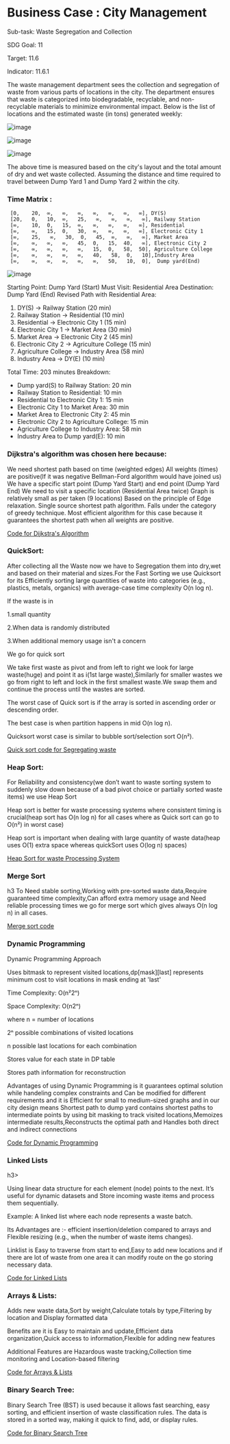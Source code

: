 <h1>Business Case : City Management</h1>

Sub-task: Waste Segregation and Collection

SDG Goal: 11

Target: 11.6

Indicator: 11.6.1

The waste management department sees the collection and segregation of waste from various parts of locations in the city. The department ensures that waste is categorized into biodegradable, recyclable, and non-recyclable materials to minimize environmental impact. Below is the list of locations and the estimated waste (in tons) generated weekly:

![image](https://github.com/user-attachments/assets/89558a69-e9cc-435f-b68a-8fb891dc1a46)

 ![image](https://github.com/user-attachments/assets/06bd5935-a53b-46dc-acc6-6ce90c37cdee)

![image](https://github.com/user-attachments/assets/72f475a4-38b4-4955-889d-65d7a059da93)


The above time is measured based on the city's layout and the total amount of dry and wet waste collected. Assuming the distance and time required to travel between Dump Yard 1 and Dump Yard 2 within the city.
<h3>Time Matrix : </h3>

     [0,    20,  ∞,   ∞,   ∞,   ∞,   ∞,   ∞,   ∞], DY(S)
     [20,   0,   10,  ∞,   25,   ∞,   ∞,   ∞,   ∞], Railway Station
     [∞,    10,  0,   15,  ∞,   ∞,   ∞,   ∞,   ∞], Residential
     [∞,    ∞,   15,  0,   30,  ∞,   ∞,   ∞,   ∞], Electronic City 1
     [∞,    25,   ∞,   30,  0,   45,  ∞,   ∞,   ∞], Market Area
     [∞,    ∞,   ∞,   ∞,   45,  0,   15,  40,   ∞], Electronic City 2
     [∞,    ∞,   ∞,   ∞,   ∞,   15,  0,   58,  50], Agriculture College
     [∞,    ∞,   ∞,   ∞,   ∞,   40,   58,  0,   10],Industry Area
     [∞,    ∞,   ∞,   ∞,   ∞,   ∞,   50,   10,  0],  Dump yard(End)  


![image](https://github.com/user-attachments/assets/bc8d625f-7e2b-4264-9b71-320bcd9c8433)

Starting Point: Dump Yard (Start) 
Must Visit: Residential Area 
Destination: Dump Yard (End) 
Revised Path with Residential Area: 

1. DY(S) → Railway Station (20 min) 
2. Railway Station → Residential (10 min) 
3. Residential → Electronic City 1 (15 min) 
4. Electronic City 1 → Market Area (30 min) 
5. Market Area → Electronic City 2 (45 min) 
6. Electronic City 2 → Agriculture College (15 min) 
7. Agriculture College → Industry Area (58 min) 
8. Industry Area → DY(E) (10 min) 

Total Time: 203 minutes Breakdown: 
- Dump yard(S) to Railway Station: 20 min 
- Railway Station to Residential: 10 min 
- Residential to Electronic City 1: 15 min 
- Electronic City 1 to Market Area: 30 min 
- Market Area to Electronic City 2: 45 min 
- Electronic City 2 to Agriculture College: 15 min 
- Agriculture College to Industry Area: 58 min 
- Industry Area to Dump yard(E): 10 min

<h3>Dijkstra's algorithm was chosen here because:</h3>
We need shortest path based on time (weighted edges)
All weights (times) are positive(If it was negative Bellman-Ford algorithm would have joined us)
We have a specific start point (Dump Yard Start) and end point (Dump Yard End)
We need to visit a specific location (Residential Area twice)
Graph is relatively small as per taken (9 locations)
Based on the principle of Edge relaxation. 
Single source shortest path algorithm.  
Falls under the category of greedy technique.
Most efficient algorithm for this case because it guarantees the shortest path when all weights are positive.

[Code for Dijkstra's Algorithm](Dijkstra'sCitymap.cpp)


<h3>QuickSort:</h3>
After collecting all the Waste now we have to Segregation them into dry,wet and based on their material and sizes.For the Fast Sorting we use Quicksort for its Efficiently sorting large quantities of waste into categories (e.g., plastics, metals, organics) with average-case time complexity O(n log n).

If the waste is in 

1.small quantity 

2.When data is randomly distributed

3.When additional memory usage isn't a concern

We go for quick sort 

We take first waste as pivot and from left to right we look for large waste(huge) and point it as i(1st large waste),Similarly for smaller wastes we go from right to left and lock in the first smallest waste.We swap them and continue the process until the wastes are sorted.

The worst case of Quick sort is if the array is sorted in ascending order or descending order.

The best case is when partition happens in mid O(n log n). 

Quicksort worst case is similar to bubble sort/selection sort O(n²).

[Quick sort code for Segregating waste](Quicksort.cpp)

<h3>Heap Sort:</h3>
For Reliability and consistency(we don’t want to waste sorting system to suddenly slow down because of a bad pivot choice or partially sorted waste items) we use Heap Sort

Heap sort is better for waste processing systems where consistent timing is crucial(heap sort has O(n log n) for all cases where as Quick sort can go to O(n²) in worst case)

Heap sort is important when dealing with large quantity of waste data(heap uses O(1) extra space whereas quickSort uses O(log n) spaces)

[Heap Sort for waste Processing System](HeapSortCitymap.cpp) 


<h3>Merge Sort</h3>h3
To Need stable sorting,Working with pre-sorted waste data,Require guaranteed time complexity,Can afford extra memory usage and Need reliable processing times we go for merge sort which gives  always O(n log n) in all cases.

[Merge sort code](MergeCitymap.cpp)

<h3>Dynamic Programming</h3>
Dynamic Programming Approach

Uses bitmask to represent visited locations,dp[mask][last] represents minimum cost to visit locations in mask ending at 'last'

Time Complexity: O(n²2ⁿ)

Space Complexity: O(n2ⁿ)

where n = number of locations

2ⁿ possible combinations of visited locations

n possible last locations for each combination

Stores value for each state in DP table

Stores path information for reconstruction

Advantages of using Dynamic Programming is it guarantees optimal solution while handeling complex constraints and Can be modified for different requirements and it is Efficient for small to medium-sized graphs and in our city design means Shortest path to dump yard contains shortest paths to intermediate points by using bit masking to track visited locations,Memoizes intermediate results,Reconstructs the optimal path and Handles both direct and indirect connections

[Code for Dynamic Programming ](DynamicProgrammingCitymap.cpp)


<h3>Linked Lists</h3>h3>

Using linear data structure for each element (node) points to the next. It’s useful for dynamic datasets and Store incoming waste items and process them sequentially.

Example: A linked list where each node represents a waste batch.

Its Advantages are :- efficient insertion/deletion compared to arrays and Flexible resizing (e.g., when the number of waste items changes).

Linklist is Easy to traverse from start to end,Easy to add new locations and if there are lot of waste from one area it can modify route on the go storing necessary data.

[Code for Linked Lists](LinkedLists.cpp)

<h3>Arrays & Lists:</h3>

Adds new waste data,Sort by weight,Calculate totals by type,Filtering by location and Display formatted data

Benefits are it is Easy to maintain and update,Efficient data organization,Quick access to information,Flexible for adding new features

Additional Features are Hazardous waste tracking,Collection time monitoring and Location-based filtering

[Code for Arrays & Lists](Arrays&ListsCitymap.cpp)

<h3>Binary Search Tree:</h3>

Binary Search Tree (BST) is used because it allows fast searching, easy sorting, and efficient insertion of waste classification rules. The data is stored in a sorted way, making it quick to find, add, or display rules.

[Code for Binary Search Tree](BinarySearchTreeCitymap.cpp)





























 
